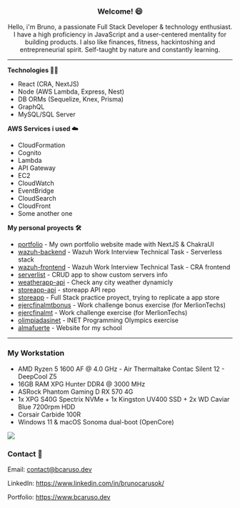 <h3><p align="center">
Welcome! 😄 
</p></h3>

<p align="center">
Hello, i'm Bruno, a passionate Full Stack Developer & technology enthusiast. I have a high proficiency in JavaScript and a user-centered mentality for building products. I also like finances, fitness, hackintoshing and entrepreneurial spirit. Self-taught by nature and constantly learning.
</p>

<hr/>

<strong>Technologies 🧑‍💻 </strong>

- React (CRA, NextJS)
- Node (AWS Lambda, Express, Nest)
- DB ORMs (Sequelize, Knex, Prisma)
- GraphQL
- MySQL/SQL Server


<strong>AWS Services i used ☁️</strong>

- CloudFormation
- Cognito
- Lambda
- API Gateway
- EC2
- CloudWatch
- EventBridge
- CloudSearch
- CloudFront
- Some another one


<strong>My personal proyects 🛠 </strong>

- [portfolio](https://github.com/silvergraphs/portfolio) - My own portfolio website made with NextJS & ChakraUI
- [wazuh-backend](https://github.com/silvergraphs/wazuh-backend) - Wazuh Work Interview Technical Task - Serverless stack 
- [wazuh-frontend](https://github.com/silvergraphs/wazuh-frontend) - Wazuh Work Interview Technical Task - CRA frontend
- [serverlist](https://github.com/silvergraphs/serverlist) - CRUD app to show custom servers info
- [weatherapp-api](https://github.com/silvergraphs/weatherapp-api) - Check any city weather dynamicly
- [storeapp-api](https://github.com/silvergraphs/storeapp-api) - storeapp API repo
- [storeapp](https://github.com/silvergraphs/storeapp) - Full Stack practice proyect, trying to replicate a app store
- [ejercfinalmtbonus](https://github.com/silvergraphs/ejercfinalmt) - Work challenge bonus exercise (for MerlionTechs)
- [ejercfinalmt](https://github.com/silvergraphs/ejercfinalmt) - Work challenge exercise (for MerlionTechs)
- [olimpiadasinet](https://github.com/silvergraphs/olimpiadasinet) - INET Programming Olympics exercise
- [almafuerte](https://github.com/silvergraphs/almafuerte) - Website for my school

<hr/> 

### My Workstation

- AMD Ryzen 5 1600 AF @ 4.0 GHz - Air Thermaltake Contac Silent 12 - DeepCool Z5
- 16GB RAM XPG Hunter DDR4 @ 3000 MHz 
- ASRock Phantom Gaming D RX 570 4G
- 1x XPG S40G Spectrix NVMe + 1x Kingston UV400 SSD + 2x WD Caviar Blue 7200rpm HDD
- Corsair Carbide 100R
- Windows 11 & macOS Sonoma dual-boot (OpenCore) 

<img src="https://www.bcaruso.dev/assets/images/desktop_workstation.png"/>

### Contact 📧 
Email: contact@bcaruso.dev

LinkedIn: https://www.linkedin.com/in/brunocarusok/

Portfolio: https://www.bcaruso.dev
